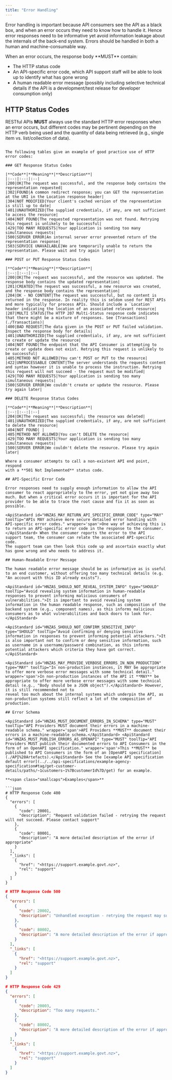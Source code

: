 ```yaml
---
title: "Error Handling"
---
```




Error handling is important because API consumers see the API as a black
box, and when an error occurs they need to know how to handle it. Hence
error responses need to be informative yet avoid information leakage
about the internals of the back-end system. Errors should be handled in
both a human and machine-consumable way.

<ApiStandard id="HNZAS_MUST_INCLUDE_ERROR_DETAILS_IN_RESPONSE_BODY" type="MUST" toolTip="When an error occurs, the response body MUST contain the HTTP status code, an API-specific error code, and a human-readable error message.">
 When an error occurs, the
response body **MUST** contain:
</ApiStandard>

- The HTTP status code
- An API-specific error code, which API support staff will be able to look up to identify what has gone wrong
- A human readable error message (possibly including selective technical details if the API is a development/test release for developer consumption only)

## HTTP Status Codes

<ApiStandard id="HNZAS_MUST_USE_STANDARD_HTTP_ERROR_RESPONSES" type="MUST" toolTip="RESTful APIs MUST always use standard HTTP error responses.">RESTful APIs **MUST** always use the standard HTTP error responses when an error occurs, but different codes may be pertinent depending on the HTTP verb being used and the quantity of data being retrieved (e.g., single item vs. list/collection of data).</ApiStandard>

```​⬤

The following tables give an example of good practice use of HTTP error codes:

### GET Response Status Codes

|**Code**|**Meaning**|**Description**|
|:--:|:--:|:--|
|200|OK|The request was successful, and the response body contains the representation requested|
|302|FOUND|A common redirect response; you can GET the representation at the URI in the Location response header|
|304|NOT MODIFIED|Your client's cached version of the representation is still up to date|
|401|UNAUTHORIZED|The supplied credentials, if any, are not sufficient to access the resource|
|404|NOT FOUND|The requested representation was not found. Retrying this request is unlikely to be successful|
|429|TOO MANY REQUESTS|Your application is sending too many simultaneous requests|
|500|SERVER ERROR|An internal server error prevented return of the representation response|
|503|SERVICE UNAVAILABLE|We are temporarily unable to return the representation. Please wait and try again later|

### POST or PUT Response Status Codes

|**Code**|**Meaning**|**Description**|
|:--:|:--:|:--|
|200|OK|The request was successful, and the resource was updated. The response body contains the updated representation|
|201|CREATED|The request was successful, a new resource was created, and the response body contains the representation|
|204|OK - NO CONTENT|The request was successful, but no content is returned in the response. In reality this is seldom used for REST APIs and more typically for process APIs. Should include a `Location` header indicating the location of an associated relevant resource|
|207|MULTI STATUS|The HTTP 207 Multi-Status response code indicates that there might be a mixture of responses. See [Transactions](./Transactions)|
|400|BAD REQUEST|The data given in the POST or PUT failed validation. Inspect the response body for details|
|401|UNAUTHORIZED|The supplied credentials, if any, are not sufficient to create or update the resource|
|404|NOT FOUND|The endpoint that the API Consumer is attempting to create or update does not exist. Retrying this request is unlikely to be successful|
|405|METHOD NOT ALLOWED|You can't POST or PUT to the resource|
|422|UNPROCESSABLE CONTENT|The server understands the requests content and syntax however it is unable to process the instruction. Retrying this request will not succeed - the request must be modified|
|429|TOO MANY REQUESTS|Your application is sending too many simultaneous requests|
|500|SERVER ERROR|We couldn't create or update the resource. Please try again later|

### DELETE Response Status Codes

|**Code**|**Meaning**|**Description**|
|:--:|:--:|:--|
|204|OK|The request was successful; the resource was deleted|
|401|UNAUTHORIZED|The supplied credentials, if any, are not sufficient to delete the resource|
|404|NOT FOUND| |
|405|METHOD NOT ALLOWED|You can't DELETE the resource|
|429|TOO MANY REQUESTS|Your application is sending too many simultaneous requests|
|500|SERVER ERROR|We couldn't delete the resource. Please try again later|

Where a consumer attempts to call a non-existent API end point, respond
with a **501 Not Implemented** status code.

## API-Specific Error Code

Error responses need to supply enough information to allow the API
consumer to react appropriately to the error, yet not give away too
much. But when a critical error occurs it is important for the API
provider to be able to trace the root cause and fix it as soon as
possible.

<ApiStandard id="HNZAS_MAY_RETURN_API_SPECIFIC_ERROR_CODE" type="MAY" toolTip="APIs MAY achieve more secure detailed error handling with API-specific error codes." wrapper='span'>One way of achieving this is to return an API-specific error code in the response to the consumer.</ApiStandard> When the consumer reports the error to the API
support team, the consumer can relate the associated API-specific code.
The support team can then look this code up and ascertain exactly what
has gone wrong and who needs to address it.

## Human-Readable Error Message

The human readable error message should be as informative as is useful
to an end customer, without offering too many technical details (e.g.
"An account with this ID already exists”).

<ApiStandard id="HNZAS_SHOULD_NOT_REVEAL_SYSTEM_INFO" type="SHOULD" toolTip="Avoid revealing system information in human-readable responses to prevent informing malicious consumers of vulnerabilities.">It is important to avoid revealing system information in the human readable response, such as composition of the backend system (e.g., component names), as this informs malicious consumers as to what vulnerabilities and back doors to look for.</ApiStandard>

<ApiStandard id="HNZAS_SHOULD_NOT_CONFIRM_SENSITIVE_INFO" type="SHOULD" toolTip="Avoid confirming or denying sensitive information in responses to prevent informing potential attackers.">It is also important not to confirm or deny sensitive information, such as username in a username/password combination, as this informs potential attackers which criteria they have got correct.</ApiStandard>

<ApiStandard id="HNZAS_MAY_PROVIDE_VERBOSE_ERRORS_IN_NON_PRODUCTION" type="MAY" toolTip="In non-production instances, it MAY be appropriate to offer more verbose error messages with some technical detail." wrapper='span'>In non-production instances of the API it **MAY** be appropriate to offer more verbose error messages with some technical detail (e.g., "Body should be a JSON object").</ApiStandard> However, it is still recommended not to
reveal too much about the internal systems which underpin the API, as
non-production systems still reflect a lot of the composition of
production.

## Error Schema

<ApiStandard id="HNZAS_MUST_DOCUMENT_ERRORS_IN_SCHEMA" type="MUST" toolTip="API Providers MUST document their errors in a machine-readable schema." wrapper='span'>API Providers **MUST** document their errors in a machine-readable schema.</ApiStandard> <ApiStandard id="HNZAS_MUST_PUBLISH_ERRORS_AS_OPENAPI" type="MUST" toolTip="API Providers MUST publish their documented errors to API Consumers in the form of an OpenAPI specification." wrapper='span'>This **MUST** be published to API Consumers in the form of an [OpenAPI specification](./API%20Artefacts).</ApiStandard> See the [example API specification default error](../../api-specifications/example-agency-specification#tag/get-customer-details/paths/~1customers~1%7BcustomerId%7D/get) for an example.

**<span class="smallcaps">Examples</span>**

```json
# HTTP Response Code 400
{
  "errors": [
    {
      "code": 20001,
      "description": "Request validation failed - retrying the request will not succeed. Please contact support"
    },
    {
      "code": 80001,
      "description": "A more detailed description of the error if appropriate"
    }
  ],
  "_links": [
    {
      "href": "<https://support.example.govt.nz>",
      "rel": "support"
    }
  ]
}
```

```json
# HTTP Response Code 500
{
  "errors": [
    {
      "code": 20002,
      "description": "Unhandled exception - retrying the request may succeed."
    },
    {
      "code": 80002,
      "description": "A more detailed description of the error if appropriate. This is a server error so it is important not to bubble the content back to the consumer - e.g. SQL Exception"
    }
  ],
  "_links": [
    {
      "href": "<https://support.example.govt.nz>",
      "rel": "support"
    }
  ]
}

```

```json
# HTTP Response Code 429
{
  "errors": [
    {
      "code": 20003,
      "description": "Too many requests."
    },
    {
      "code": 80002,
      "description": "A more detailed description of the error if appropriate. Do not reveal the throttling configuration of that API as that will inform malicious actors of the parameters that they need to meet in order to circumvent the protection."
    }
  ],
  "_links": [
    {
      "href": "<https://support.example.govt.nz>",
      "rel": "support"
    }
  ]
}
```
